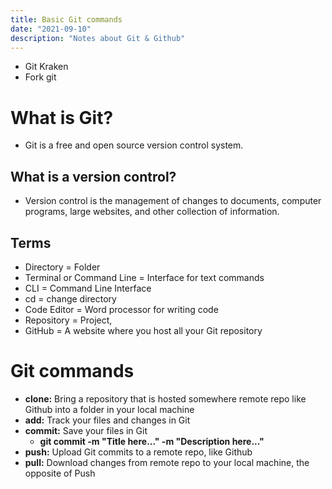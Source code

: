 ```yaml
---
title: Basic Git commands
date: "2021-09-10"
description: "Notes about Git & Github"
---
```


<!-- date: año-mes-día -->

- Git Kraken
- Fork git

# What is Git?

- Git is a free and open source version control system.

## What is a version control?

- Version control is the management of changes to documents, computer programs, large websites, and other collection of information.

## Terms

- Directory = Folder
- Terminal or Command Line = Interface for text commands
- CLI = Command Line Interface
- cd = change directory
- Code Editor = Word processor for writing code
- Repository = Project,
- GitHub = A website where you host all your Git repository

# Git commands

- **clone:** Bring a repository that is hosted somewhere remote repo like Github into a folder in your local machine
- **add:** Track your files and changes in Git
- **commit:** Save your files in Git
  - **git commit -m "Title here..." -m "Description here..."**
- **push:** Upload Git commits to a remote repo, like Github
- **pull:** Download changes from remote repo to your local machine, the opposite of Push
